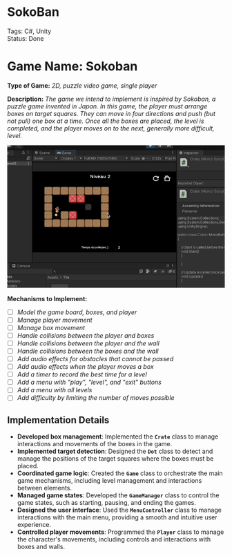# SokoBan

Tags: C#, Unity  
Status: Done

# **Game Name:** Sokoban

**Type of Game:** *2D, puzzle video game, single player*

**Description:** *The game we intend to implement is inspired by Sokoban, a puzzle game invented in Japan. In this game, the player must arrange boxes on target squares. They can move in four directions and push (but not pull) one box at a time. Once all the boxes are placed, the level is completed, and the player moves on to the next, generally more difficult, level.*

![Unity-game-gyphy.gif](gif/Unity-game-gyphy.gif)

**Mechanisms to Implement:**

- [ ]  *Model the game board, boxes, and player*
- [ ]  *Manage player movement*
- [ ]  *Manage box movement*
- [ ]  *Handle collisions between the player and boxes*
- [ ]  *Handle collisions between the player and the wall*
- [ ]  *Handle collisions between the boxes and the wall*
- [ ]  *Add audio effects for obstacles that cannot be passed*
- [ ]  *Add audio effects when the player moves a box*
- [ ]  *Add a timer to record the best time for a level*
- [ ]  *Add a menu with "play", "level", and "exit" buttons*
- [ ]  *Add a menu with all levels*
- [ ]  *Add difficulty by limiting the number of moves possible*

## Implementation Details

- **Developed box management**: Implemented the **`Crate`** class to manage interactions and movements of the boxes in the game.
- **Implemented target detection**: Designed the **`Dot`** class to detect and manage the positions of the target squares where the boxes must be placed.
- **Coordinated game logic**: Created the **`Game`** class to orchestrate the main game mechanisms, including level management and interactions between elements.
- **Managed game states**: Developed the **`GameManager`** class to control the game states, such as starting, pausing, and ending the games.
- **Designed the user interface**: Used the **`MenuController`** class to manage interactions with the main menu, providing a smooth and intuitive user experience.
- **Controlled player movements**: Programmed the **`Player`** class to manage the character's movements, including controls and interactions with boxes and walls.


